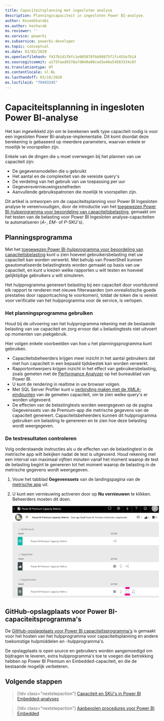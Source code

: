 ```yaml
---
title: Capaciteitsplanning met ingesloten analyse
description: Planningscapaciteit in ingesloten Power BI-analyse.
author: KesemSharabi
ms.author: kesharab
ms.reviewer: ''
ms.service: powerbi
ms.subservice: powerbi-developer
ms.topic: conceptual
ms.date: 03/03/2020
ms.openlocfilehash: f437b1d1fbfc1e905878fbb99875f1fc455e7b14
ms.sourcegitcommit: a175faed9378a7d040a08ced3e46e54503334c07
ms.translationtype: HT
ms.contentlocale: nl-NL
ms.lasthandoff: 03/18/2020
ms.locfileid: "79493245"
---
```

# <a name="capacity-planning-in-power-bi-embedded-analytics"></a>Capaciteitsplanning in ingesloten Power BI-analyse

Het kan ingewikkeld zijn om te berekenen welk type capaciteit nodig is voor een ingesloten Power BI-analyse-implementatie. Dit komt doordat deze berekening is gebaseerd op meerdere parameters, waarvan enkele er moeilijk te voorspellen zijn.

Enkele van de dingen die u moet overwegen bij het plannen van uw capaciteit zijn:

* De gegevensmodellen die u gebruikt
* Het aantal en de complexiteit van de vereiste query's
* De verdeling van het gebruik van uw toepassing per uur
* Gegevensvernieuwingssnelheden
* Aanvullende gebruikspatronen die moeilijk te voorspellen zijn.

Dit artikel is ontworpen om de capaciteitsplanning voor Power BI Ingesloten analyse te vereenvoudigen, door de introductie van het [toegewezen Power BI-hulpprogramma voor beoordeling van capaciteitsbelasting](https://github.com/microsoft/PowerBI-Tools-For-Capacities/tree/master/LoadTestingPowerShellTool/), gemaakt om het testen van de belasting voor Power BI Ingesloten analyse-capaciteiten te automatiseren (*A*-, *EM*- of *P*-SKU's).

## <a name="planning-tool"></a>Planningsprogramma

 Met het [toegewezen Power BI-hulpprogramma voor beoordeling van capaciteitsbelasting](https://github.com/microsoft/PowerBI-Tools-For-Capacities/tree/master/LoadTestingPowerShellTool/) kunt u zien hoeveel gebruikersbelasting met uw capaciteit kan worden verwerkt. Met behulp van PowerShell kunnen geautomatiseerde belastingtests worden gemaakt op basis van uw capaciteit, en kunt u kiezen welke rapporten u wilt testen en hoeveel gelijktijdige gebruikers u wilt simuleren.

Het hulpprogramma genereert belasting bij een capaciteit door voortdurend elk rapport te renderen met nieuwe filterwaarden (om onrealistische goede prestaties door rapportcaching te voorkomen), totdat de token die is vereist voor verificatie van het hulpprogramma voor de service, is verlopen.

### <a name="using-the-planning-tool"></a>Het planningsprogramma gebruiken

Houd bij de uitvoering van het hulpprogramma rekening met de bestaande belasting van uw capaciteit en zorg ervoor dat u belastingtests niet uitvoert op momenten van piekgebruik.

Hier volgen enkele voorbeelden van hoe u het planningsprogramma kunt gebruiken.

* Capaciteitsbeheerders krijgen meer inzicht in het aantal gebruikers dat met hun capaciteit in een bepaald tijdsbestek kan worden verwerkt.
* Rapportontwerpers krijgen inzicht in het effect van gebruikersbelasting, zoals gemeten met de [Performance Analyzer](https://docs.microsoft.com/power-bi/desktop-performance-analyzer) op het bureaublad van Power BI.
* U kunt de rendering in realtime in uw browser volgen.
* Met SQL Server Profiler kunt u [verbinding maken met de XMLA-eindpunten](https://powerbi.microsoft.com/blog/power-bi-open-platform-connectivity-with-xmla-endpoints-public-preview/) van de gemeten capaciteit, om te zien welke query's er worden uitgevoerd.
* De effecten van de belastingtests worden weergegeven op de pagina Gegevenssets van de Premium-app die metrische gegevens van de capaciteit genereert. Capaciteitsbeheerders kunnen dit hulpprogramma gebruiken om belasting te genereren en te zien hoe deze belasting wordt weergegeven.

### <a name="reviewing-the-test-results"></a>De testresultaten controleren

Volg onderstaande instructies als u de effecten van de belastingtest in de metrische app wilt bekijken nadat de test is uitgevoerd. Houd rekening met een interval van maximaal vijftien minuten vanaf het moment waarop de test de belasting begint te genereren tot het moment waarop de belasting in de metrische gegevens wordt weergegeven.

1. Vouw het tabblad **Gegevenssets** van de landingspagina van de [metrische app](../../service-admin-premium-monitor-capacity.md) uit.
2. U kunt een vernieuwing activeren door op **Nu vernieuwen** te klikken. Beheerders moeten dit doen.

    ![Premium metrische gegevens van Power BI-capaciteit](media/embedded-capacity-planning/embedded-capacity-planning.png)

## <a name="power-bi-capacity-tools-github-repository"></a>GitHub-opslagplaats voor Power BI-capaciteitsprogramma's

De [GitHub-opslagplaats voor Power BI capaciteitsprogramma's](https://github.com/microsoft/PowerBI-Tools-For-Capacities) is gemaakt voor het hosten van het hulpprogramma voor capaciteitsplanning en andere toekomstige hulpmiddelen en -hulpprogramma's.

De opslagplaats is open source en gebruikers worden aangemoedigd om bijdragen te leveren, extra hulpprogramma's toe te voegen die betrekking hebben op Power BI Premium en Embedded-capaciteit, en die de bestaande mogelijk verbeteren.

## <a name="next-steps"></a>Volgende stappen

> [!div class="nextstepaction"]
>[Capaciteit en SKU's in Power BI Embedded-analyses](embedded-capacity.md)

> [!div class="nextstepaction"]
>[Aanbevolen procedures voor Power BI Embedded](embedded-performance-best-practices.md)
